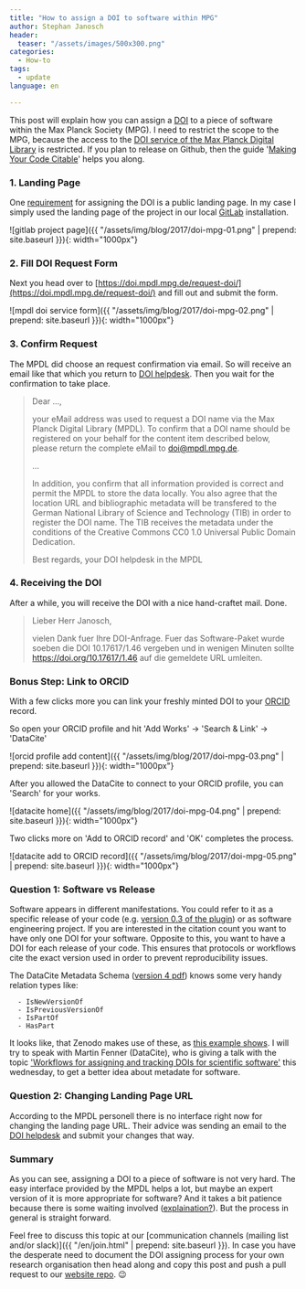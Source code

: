 ```yaml
---
title: "How to assign a DOI to software within MPG"
author: Stephan Janosch
header:
  teaser: "/assets/images/500x300.png"
categories: 
  - How-to
tags:
  - update
language: en

---
```


This post will explain how you can assign a [DOI](https://en.wikipedia.org/wiki/Digital_object_identifier) to a piece of software within the Max Planck Society (MPG). I need to restrict the scope to the MPG, because the access to the [DOI service of the Max Planck Digital Library](https://doi.mpdl.mpg.de) is restricted. If you plan to release on Github, then the guide '[Making Your Code Citable](https://guides.github.com/activities/citable-code/)' helps you along.
 
### 1. Landing Page
 
One [requirement](https://doi.mpdl.mpg.de/faq/#req) for assigning the DOI is a public landing page. In my case I simply used the landing page of the project in our local [GitLab](https://gitlab.com/) installation.

![gitlab project page]({{ "/assets/img/blog/2017/doi-mpg-01.png" | prepend: site.baseurl }}){: width="1000px"}

### 2. Fill DOI Request Form

Next you head over to [https://doi.mpdl.mpg.de/request-doi/](https://doi.mpdl.mpg.de/request-doi/) and fill out and submit the form.

![mpdl doi service form]({{ "/assets/img/blog/2017/doi-mpg-02.png" | prepend: site.baseurl }}){: width="1000px"}

### 3. Confirm Request

The MPDL did choose an request confirmation via email. So will receive an email like that which you return to [DOI helpdesk](mailto:doi@mpdl.mpg.de). Then you wait for the confirmation to take place. 

> Dear ...,
>
>your eMail address was used to request a DOI name via the Max Planck Digital Library (MPDL). To confirm that a DOI name should be registered on your behalf for the content item described below, please return the complete eMail to doi@mpdl.mpg.de. 
>
> ...
>
> In addition, you confirm that all information provided is correct and permit the MPDL to store the data locally. You also agree that the location URL and bibliographic metadata will be transfered to the German National Library of Science and Technology (TIB) in order to register the DOI name. The TIB receives the metadata under the conditions of the Creative Commons CC0 1.0 Universal Public Domain Dedication.
>
>Best regards,
>your DOI helpdesk in the MPDL

### 4. Receiving the DOI

After a while, you will receive the DOI with a nice hand-craftet mail. Done. 

> Lieber Herr Janosch,
>
> vielen Dank fuer Ihre DOI-Anfrage. Fuer das Software-Paket wurde soeben die DOI 10.17617/1.46 vergeben und in wenigen Minuten sollte <https://doi.org/10.17617/1.46> auf die gemeldete URL umleiten.


### Bonus Step: Link to ORCID

With a few clicks more you can link your freshly minted DOI to your [ORCID](https://orcid.org/) record.
 
So open your ORCID profile and hit 'Add Works' -> 'Search & Link' -> 'DataCite'  

![orcid profile add content]({{ "/assets/img/blog/2017/doi-mpg-03.png" | prepend: site.baseurl }}){: width="1000px"}

After you allowed the DataCite to connect to your ORCID profile, you can 'Search' for your works.
 
![datacite home]({{ "/assets/img/blog/2017/doi-mpg-04.png" | prepend: site.baseurl }}){: width="1000px"}

Two clicks more on 'Add to ORCID record' and 'OK' completes the process.

![datacite add to ORCID record]({{ "/assets/img/blog/2017/doi-mpg-05.png" | prepend: site.baseurl }}){: width="1000px"}


### Question 1: Software vs Release

Software appears in different manifestations. You could refer to it as a specific release of your code (e.g. [version 0.3 of the plugin](https://gitlab.mpi-cbg.de/infrastructure/grails-mesa-plugin/tags/0.3)) or as software engineering project. If you are interested in the citation count you want to have only one DOI for your software. Opposite to this, you want to have a DOI for each release of your code. This ensures that protocols or workflows cite the exact version used in order to prevent reproducibility issues. 

The DataCite Metadata Schema ([version 4 pdf](https://schema.datacite.org/meta/kernel-4.0/doc/DataCite-MetadataKernel_v4.0.pdf)) knows some very handy relation types like:
      
      - IsNewVersionOf 
      - IsPreviousVersionOf 
      - IsPartOf
      - HasPart

It looks like, that Zenodo makes use of these, as [this example shows](https://data.datacite.org/10.5281/ZENODO.33687). I will try to speak with Martin Fenner (DataCite), who is giving a talk with the topic ['Workflows for assigning and tracking DOIs for scientific software'](https://events.tib.eu/nontextualinformation2017/programme/lecture/workflows-for-assigning-and-tracking-dois-for-scientific-software-1/) this wednesday, to get a better idea about metadate for software.  
 
 
### Question 2:  Changing Landing Page URL

According to the MPDL personell there is no interface right now for changing the landing page URL. Their advice was sending an email to the [DOI helpdesk](mailto:doi@mpdl.mpg.de) and submit your changes that way.   

### Summary

As you can see, assigning a DOI to a piece of software is not very hard. The easy interface provided by the MPDL helps a lot, but maybe an expert version of it is more appropriate for software? And it takes a bit patience because there is some waiting involved ([explaination?](https://blog.datacite.org/docker-solr/)). But the process in general is straight forward. 

Feel free to discuss this topic at our [communication channels (mailing list and/or slack)]({{ "/en/join.html" | prepend: site.baseurl }}). In case you have the desperate need to document the DOI assigning process for your own research organisation then head along and copy this post and push a pull request to our [website repo](https://github.com/DE-RSE/www). 😉     
 

